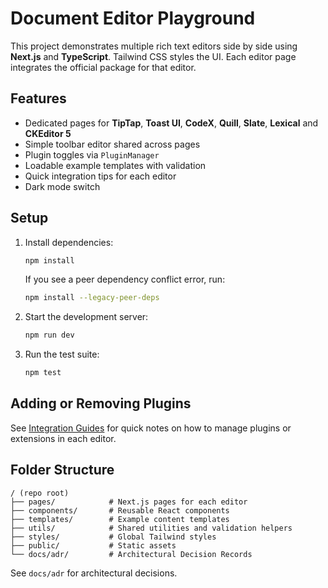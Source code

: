 # Document Editor Playground

This project demonstrates multiple rich text editors side by side using **Next.js** and **TypeScript**. Tailwind CSS styles the UI. Each editor page integrates the official package for that editor.

## Features

- Dedicated pages for **TipTap**, **Toast UI**, **CodeX**, **Quill**, **Slate**, **Lexical** and **CKEditor 5**
- Simple toolbar editor shared across pages
- Plugin toggles via `PluginManager`
- Loadable example templates with validation
- Quick integration tips for each editor
- Dark mode switch

## Setup

1. Install dependencies:
   ```bash
   npm install
   ```
   If you see a peer dependency conflict error, run:
   ```bash
   npm install --legacy-peer-deps
   ```
2. Start the development server:
   ```bash
   npm run dev
   ```
3. Run the test suite:
   ```bash
   npm test
   ```

## Adding or Removing Plugins

See [Integration Guides](docs/integration-guides.md) for quick notes on how to manage plugins or extensions in each editor.

## Folder Structure

```
/ (repo root)
├── pages/            # Next.js pages for each editor
├── components/       # Reusable React components
├── templates/        # Example content templates
├── utils/            # Shared utilities and validation helpers
├── styles/           # Global Tailwind styles
├── public/           # Static assets
└── docs/adr/         # Architectural Decision Records
```

See `docs/adr` for architectural decisions.
